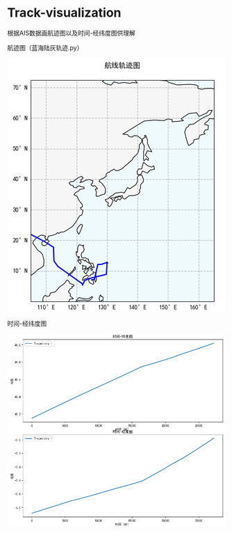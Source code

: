 # Track-visualization

根据AIS数据画航迹图以及时间-经纬度图供理解

航迹图（蓝海陆灰轨迹.py）

![](README图片\航线轨迹图.png)

时间-经纬度图

<img src="README图片\时间_经纬度图.png" style="zoom:72%;" />